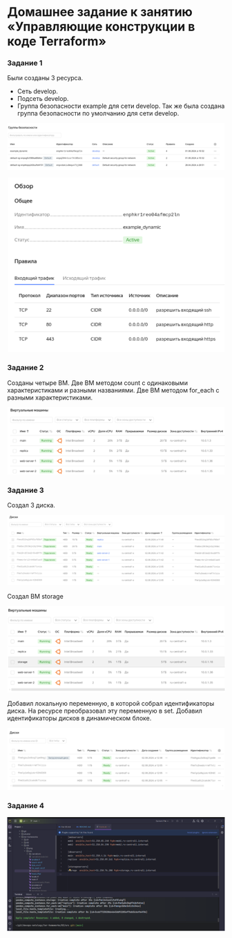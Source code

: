 # Домашнее задание к занятию «Управляющие конструкции в коде Terraform»

### Задание 1
Были созданы 3 ресурса. 
- Сеть develop.
- Подсеть develop.
- Группа безопасности example для сети develop. Так же была создана группа безопасности по умолчанию для сети develop.

![sg_develop.png](./png/sg_develop.png)

![sg_example_dynamic_develop.png](./png/sg_example_dynamic_develop.png)

### Задание 2

Созданы четыре ВМ. Две ВМ методом count с одинаковыми характеристиками и разными названиями.
Две ВМ методом for_each с разными характеристиками.

![yandex_cloud_vm.png](./png/yandex_cloud_vm.png)

### Задание 3

Создал 3 диска.

![yandex_add_3_disk.png](./png/yandex_add_3_disk.png)

Создал ВМ storage

![yandex_add_vm_storage.png](./png/yandex_add_vm_storage.png)

Добавил локальную переменную, в которой собрал идентификаторы диска. На ресурсе преобразовал эту переменную 
в set. Добавил идентификаторы дисков в динамическом блоке.

![yandex_vm_storage_add_disks.png](./png/yandex_vm_storage_add_disks.png)

### Задание 4

![Host.ini](./png/hosts.png)